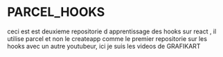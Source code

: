 # PARCEL_HOOKS
ceci est est deuxieme repositorie d apprentissage des hooks sur react , il utilise parcel et non le createapp comme le premier repositorie sur les hooks avec un autre youtubeur, ici je suis les videos de GRAFIKART
